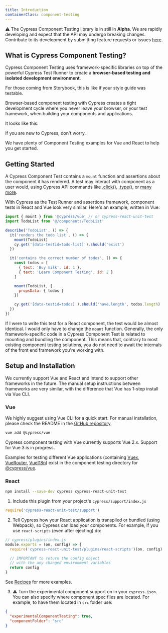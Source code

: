 ```yaml
---
title: Introduction
containerClass: component-testing
---
```


⚠️ The Cypress Component Testing library is in still in **Alpha**. We are rapidly developing and expect that the API may undergo breaking changes. Contribute to its development by submitting feature requests or issues [here](https://github.com/cypress-io/cypress/).


## What is Cypress Component Testing?
Cypress Component Testing uses framework-specific libraries on top of the powerful Cypress Test Runner to create a **browser-based testing and isolated development environment**.

For those coming from Storybook, this is like if your style guide was testable.

Browser-based component testing with Cypress creates a tight development cycle where you never leave your browser, or your test framework, when building your components and applications.

It looks like this:

<DocsImage src="/img/guides/references/component-test.gif" alt="Example React component test" ></DocsImage>
 
If you are new to Cypress, don't worry.

We have plenty of Component Testing examples for Vue and React to help you get started.

## Getting Started
A Cypress Component Test contains a `mount` function and assertions about the component it has rendered. A test may interact with component as a user would, using Cypress API commands like [.click()](/api/commands/click), [.type()](/api/commands/type), or [many more](/api/api/table-of-contents).

With Cypress as the Test Runner and assertions framework, component tests in React and Vue look very similar. Here's an example, written in Vue:
 
```javascript
import { mount } from '@cypress/vue' // or cypress-react-unit-test
import TodoList from '@/components/TodoList'

describe('TodoList', () => {
  it('renders the todo list', () => {
    mount(TodoList)
    cy.get('[data-testid=todo-list]').should('exist')
  })

  it('contains the correct number of todos', () => {
    const todos = [
      { text: 'Buy milk', id: 1 },
      { text: 'Learn Component Testing', id: 2 }
    ]

    mount(TodoList, {
      propsData: { todos }
    })

    cy.get('[data-testid=todos]').should('have.length', todos.length)
  })
})
```

If I were to write this test for a React component, the test would be almost identical. I would only have to change the `mount` function. Generally, the only framework-specific code in a Cypress Component Test is related to mounting and bundling the component. This means that, contrary to most existing component testing solutions, you do not need to await the internals of the front end framework you're working with.

## Setup and Installation

We currently support Vue and React and intend to support other frameworks in the future. The manual setup instructions between frameworks are very similar, with the difference that Vue has 1-step install via Vue CLI.

### Vue

We highly suggest using Vue CLI for a quick start. For manual installation, please check the README in the [GitHub repository](https://github.com/cypress-io/cypress/tree/master/npm/vue).

```sh
vue add @cypress/vue
```

Cypress component testing with Vue currently supports Vue 2.x. Support for Vue 3 is in progress.

Examples for testing different Vue applications (containing [Vuex](https://github.com/cypress-io/cypress/tree/master/npm/vue/cypress/component/counter-vuex), [VueRouter](https://github.com/cypress-io/cypress/tree/master/npm/vue/cypress/component/router-example), [VueI18n](https://github.com/cypress-io/cypress/tree/master/npm/vue/cypress/component/advanced/i18n)) exist in the component testing directory for [@cypress/vue](https://github.com/cypress-io/cypress/tree/master/npm/vue/cypress/component).

### React

```sh
npm install --save-dev cypress cypress-react-unit-test
```

1. Include this plugin from your project's `cypress/support/index.js`

```js
require('cypress-react-unit-test/support')
```

2. Tell Cypress how your React application is transpiled or bundled (using Webpack), so Cypress can load your components. For example, if you use `react-scripts` (even after ejecting) do:

```js
// cypress/plugins/index.js
module.exports = (on, config) => {
  require('cypress-react-unit-test/plugins/react-scripts')(on, config)

  // IMPORTANT to return the config object
  // with the any changed environment variables
  return config
}
```

See [Recipes](https://github.com/cypress-io/cypress/blob/master/npm/react/docs/recipes.md) for more examples.

3. ⚠️ Turn the experimental component support on in your `cypress.json`. You can also specify where component spec files are located. For example, to have them located in `src` folder use:

```json
{
  "experimentalComponentTesting": true,
  "componentFolder": "src"
}
```

